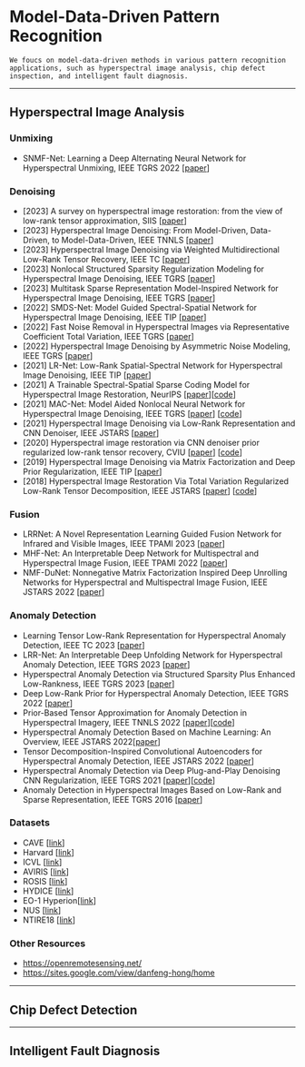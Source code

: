 # Model-Data-Driven Pattern Recognition 

`We foucs on model-data-driven methods in various pattern recognition applications, such as hyperspectral image analysis, chip defect inspection, and intelligent fault diagnosis.`

----
## Hyperspectral Image Analysis

### Unmixing

* SNMF-Net: Learning a Deep Alternating Neural Network for Hyperspectral Unmixing, IEEE TGRS 2022 [[paper](https://ieeexplore.ieee.org/abstract/document/9444347)]

### Denoising
* [2023] A survey on hyperspectral image restoration: from the view of low-rank tensor approximation, SIIS [[paper](https://link.springer.com/article/10.1007/s11432-022-3609-4)]
* [2023] Hyperspectral Image Denoising: From Model-Driven, Data-Driven, to Model-Data-Driven, IEEE TNNLS [[paper](https://ieeexplore.ieee.org/abstract/document/10144690)]
* [2023] Hyperspectral Image Denoising via Weighted Multidirectional Low-Rank Tensor Recovery, IEEE TC [[paper](https://ieeexplore.ieee.org/abstract/document/9920675)]
* [2023] Nonlocal Structured Sparsity Regularization Modeling for Hyperspectral Image Denoising, IEEE TGRS [[paper](https://ieeexplore.ieee.org/abstract/document/10106506)]
* [2023] Multitask Sparse Representation Model-Inspired Network for Hyperspectral Image Denoising, IEEE TGRS [[paper](https://ieeexplore.ieee.org/abstract/document/10198268)]
* [2022] SMDS-Net: Model Guided Spectral-Spatial Network for Hyperspectral Image Denoising, IEEE TIP [[paper](https://ieeexplore.ieee.org/abstract/document/9855427)]
* [2022] Fast Noise Removal in Hyperspectral Images via Representative Coefficient Total Variation, IEEE TGRS  [[paper](https://ieeexplore.ieee.org/abstract/document/9989343)]
* [2022] Hyperspectral Image Denoising by Asymmetric Noise Modeling, IEEE TGRS  [[paper](https://ieeexplore.ieee.org/abstract/document/9975834)]
* [2021] LR-Net: Low-Rank Spatial-Spectral Network for Hyperspectral Image Denoising, IEEE TIP [[paper](https://ieeexplore.ieee.org/abstract/document/9580717)]
* [2021] A Trainable Spectral-Spatial Sparse Coding Model for Hyperspectral Image Restoration, NeurIPS  [[paper](https://proceedings.neurips.cc/paper/2021/hash/2b515e2bdd63b7f034269ad747c93a42-Abstract.html)][[code](https://github.com/inria-thoth/T3SC)]  
* [2021] MAC-Net: Model Aided Nonlocal Neural Network for Hyperspectral Image Denoising, IEEE TGRS  [[paper](https://ieeexplore.ieee.org/abstract/document/9631264)] [[code](https://github.com/bearshng/mac-net)] 
* [2021] Hyperspectral Image Denoising via Low-Rank Representation and CNN Denoiser, IEEE JSTARS [[paper](https://ieeexplore.ieee.org/document/9664348)]
* [2020] Hyperspectral image restoration via CNN denoiser prior regularized low-rank tensor recovery, CVIU [[paper](https://www.sciencedirect.com/science/article/abs/pii/S1077314220300710)] [[code](https://github.com/NavyZeng/DPLRTA)] 
* [2019] Hyperspectral Image Denoising via Matrix Factorization and Deep Prior Regularization, IEEE TIP [[paper](https://ieeexplore.ieee.org/document/8767025)]
* [2018] Hyperspectral Image Restoration Via Total Variation Regularized Low-Rank Tensor Decomposition, IEEE JSTARS [[paper](https://ieeexplore.ieee.org/abstract/document/8233403)]
[[code](https://github.com/zhaoxile/Hyperspectral-Image-Restoration-via-Total-Variation-Regularized-Low-rank-Tensor-Decomposition)] 


### Fusion

* LRRNet: A Novel Representation Learning Guided Fusion Network for Infrared and Visible Images, IEEE TPAMI 2023 [[paper](https://ieeexplore.ieee.org/abstract/document/10105495)]
* MHF-Net: An Interpretable Deep Network for Multispectral and Hyperspectral Image Fusion, IEEE TPAMI 2022 [[paper](https://ieeexplore.ieee.org/abstract/document/9165231)]
* NMF-DuNet: Nonnegative Matrix Factorization Inspired Deep Unrolling Networks for Hyperspectral and Multispectral Image Fusion, IEEE JSTARS 2022 [[paper](https://ieeexplore.ieee.org/abstract/document/9822395)]

### Anomaly Detection
* Learning Tensor Low-Rank Representation for Hyperspectral Anomaly Detection, IEEE TC 2023 [[paper](https://ieeexplore.ieee.org/abstract/document/9781337)]
* LRR-Net: An Interpretable Deep Unfolding Network for Hyperspectral Anomaly Detection, IEEE TGRS 2023 [[paper](https://ieeexplore.ieee.org/abstract/document/10136197)]
* Hyperspectral Anomaly Detection via Structured Sparsity Plus Enhanced Low-Rankness, IEEE TGRS 2023 [[paper](https://ieeexplore.ieee.org/abstract/document/10148989)]
* Deep Low-Rank Prior for Hyperspectral Anomaly Detection, IEEE TGRS 2022 [[paper](https://ieeexplore.ieee.org/abstract/document/9756439)]
* Prior-Based Tensor Approximation for Anomaly Detection in Hyperspectral Imagery, IEEE TNNLS 2022 [[paper](https://ieeexplore.ieee.org/abstract/document/9288702)][[code](https://github.com/l7170/PTA-HAD.git)]  
* Hyperspectral Anomaly Detection Based on Machine Learning: An Overview, IEEE JSTARS 2022[[paper](https://ieeexplore.ieee.org/abstract/document/9760098)]
* Tensor Decomposition-Inspired Convolutional Autoencoders for Hyperspectral Anomaly Detection, IEEE JSTARS 2022 [[paper](https://ieeexplore.ieee.org/abstract/document/9802669)]
* Hyperspectral Anomaly Detection via Deep Plug-and-Play Denoising CNN Regularization, IEEE TGRS 2021 [[paper](https://ieeexplore.ieee.org/abstract/document/9329138)][[code](https://github.com/FxyPd)]
* Anomaly Detection in Hyperspectral Images Based on Low-Rank and Sparse Representation, IEEE TGRS 2016 [[paper](https://ieeexplore.ieee.org/abstract/document/7322257)]


### Datasets  
* CAVE [[link](http://www.cs.columbia.edu/CAVE/databases/multispectral/)]
* Harvard [[link](http://vision.seas.harvard.edu/hyperspec/download.html)]
* ICVL [[link](http://icvl.cs.bgu.ac.il/hyperspectral/)]
* AVIRIS [[link](http://www.ehu.eus/ccwintco/index.php/Hyperspectral_Remote_Sensing_Scenes)]
* ROSIS [[link](http://lesun.weebly.com/hyperspectral-data-set.html)]
* HYDICE [[link](https://www.erdc.usace.army.mil/Media/Fact-Sheets/Fact-Sheet-Article-View/Article/610433/hypercube/)]
* EO-1 Hyperion[[link](https://lta.cr.usgs.gov/ALI)]
* NUS [[link](https://sites.google.com/site/hyperspectralcolorimaging/dataset/general-scenes)]
* NTIRE18 [[link](http://www.vision.ee.ethz.ch/ntire18/)]


### Other Resources
* https://openremotesensing.net/
* https://sites.google.com/view/danfeng-hong/home

  
----
## Chip Defect Detection

----
## Intelligent Fault Diagnosis





